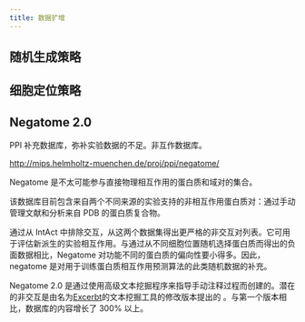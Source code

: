 ```yaml
---
title: 数据扩增
---
```




## 随机生成策略

## 细胞定位策略

## Negatome 2.0

PPI 补充数据库，弥补实验数据的不足。非互作数据库。

http://mips.helmholtz-muenchen.de/proj/ppi/negatome/

Negatome 是不太可能参与直接物理相互作用的蛋白质和域对的集合。

该数据库目前包含来自两个不同来源的实验支持的非相互作用蛋白质对：通过手动管理文献和分析来自 PDB 的蛋白质复合物。

通过从 IntAct 中排除交互，从这两个数据集得出更严格的非交互对列表。它可用于评估新派生的实验相互作用。与通过从不同细胞位置随机选择蛋白质而得出的负面数据相比，Negatome 对功能不同的蛋白质的偏向性要小得多。因此，negatome 是对用于训练蛋白质相互作用预测算法的此类随机数据的补充。

Negatome 2.0 是通过使用高级文本挖掘程序来指导手动注释过程而创建的。潜在的非交互是由名为[Excerbt](http://mips.helmholtz-muenchen.de/excerbt/)的文本挖掘工具的修改版本提出的 。与第一个版本相比，数据库的内容增长了 300% 以上。

